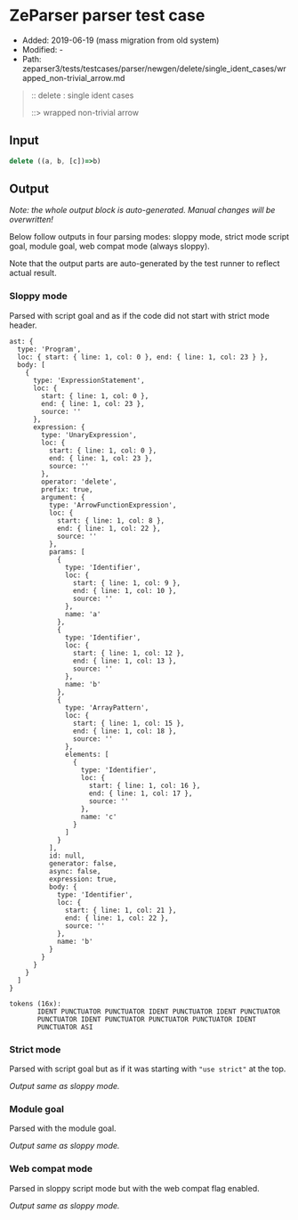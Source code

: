 # ZeParser parser test case

- Added: 2019-06-19 (mass migration from old system)
- Modified: -
- Path: zeparser3/tests/testcases/parser/newgen/delete/single_ident_cases/wrapped_non-trivial_arrow.md

> :: delete : single ident cases
>
> ::> wrapped non-trivial arrow

## Input

`````js
delete ((a, b, [c])=>b)
`````

## Output

_Note: the whole output block is auto-generated. Manual changes will be overwritten!_

Below follow outputs in four parsing modes: sloppy mode, strict mode script goal, module goal, web compat mode (always sloppy).

Note that the output parts are auto-generated by the test runner to reflect actual result.

### Sloppy mode

Parsed with script goal and as if the code did not start with strict mode header.

`````
ast: {
  type: 'Program',
  loc: { start: { line: 1, col: 0 }, end: { line: 1, col: 23 } },
  body: [
    {
      type: 'ExpressionStatement',
      loc: {
        start: { line: 1, col: 0 },
        end: { line: 1, col: 23 },
        source: ''
      },
      expression: {
        type: 'UnaryExpression',
        loc: {
          start: { line: 1, col: 0 },
          end: { line: 1, col: 23 },
          source: ''
        },
        operator: 'delete',
        prefix: true,
        argument: {
          type: 'ArrowFunctionExpression',
          loc: {
            start: { line: 1, col: 8 },
            end: { line: 1, col: 22 },
            source: ''
          },
          params: [
            {
              type: 'Identifier',
              loc: {
                start: { line: 1, col: 9 },
                end: { line: 1, col: 10 },
                source: ''
              },
              name: 'a'
            },
            {
              type: 'Identifier',
              loc: {
                start: { line: 1, col: 12 },
                end: { line: 1, col: 13 },
                source: ''
              },
              name: 'b'
            },
            {
              type: 'ArrayPattern',
              loc: {
                start: { line: 1, col: 15 },
                end: { line: 1, col: 18 },
                source: ''
              },
              elements: [
                {
                  type: 'Identifier',
                  loc: {
                    start: { line: 1, col: 16 },
                    end: { line: 1, col: 17 },
                    source: ''
                  },
                  name: 'c'
                }
              ]
            }
          ],
          id: null,
          generator: false,
          async: false,
          expression: true,
          body: {
            type: 'Identifier',
            loc: {
              start: { line: 1, col: 21 },
              end: { line: 1, col: 22 },
              source: ''
            },
            name: 'b'
          }
        }
      }
    }
  ]
}

tokens (16x):
       IDENT PUNCTUATOR PUNCTUATOR IDENT PUNCTUATOR IDENT PUNCTUATOR
       PUNCTUATOR IDENT PUNCTUATOR PUNCTUATOR PUNCTUATOR IDENT
       PUNCTUATOR ASI
`````

### Strict mode

Parsed with script goal but as if it was starting with `"use strict"` at the top.

_Output same as sloppy mode._

### Module goal

Parsed with the module goal.

_Output same as sloppy mode._

### Web compat mode

Parsed in sloppy script mode but with the web compat flag enabled.

_Output same as sloppy mode._
